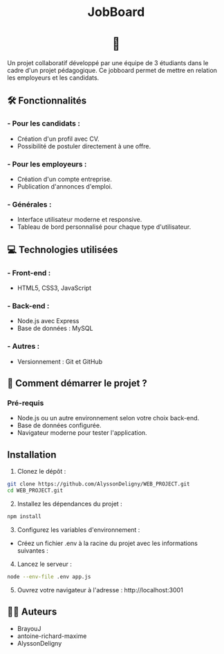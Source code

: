 <h1 align="center">JobBoard</h1>

<h1 align="center">🐝</h1>

Un projet collaboratif développé par une équipe de 3 étudiants dans le cadre d'un projet pédagogique. Ce jobboard permet de mettre en relation les employeurs et les candidats.

## 🛠️ Fonctionnalités
###  - Pour les candidats :

- Création d'un profil avec CV.
- Possibilité de postuler directement à une offre.
  
### - Pour les employeurs :

- Création d'un compte entreprise.
- Publication d'annonces d'emploi.

### - Générales :

- Interface utilisateur moderne et responsive.
- Tableau de bord personnalisé pour chaque type d'utilisateur.

## 💻 Technologies utilisées

### - Front-end :

- HTML5, CSS3, JavaScript

### - Back-end :

- Node.js avec Express
- Base de données : MySQL
  
### - Autres :

- Versionnement : Git et GitHub

## 🚀 Comment démarrer le projet ?

### Pré-requis
- Node.js ou un autre environnement selon votre choix back-end.
- Base de données configurée.
- Navigateur moderne pour tester l'application.

## Installation

1. Clonez le dépôt :
```bash
git clone https://github.com/AlyssonDeligny/WEB_PROJECT.git
cd WEB_PROJECT.git
```

2. Installez les dépendances du projet :
```bash
npm install
```

3. Configurez les variables d'environnement :
- Créez un fichier .env à la racine du projet avec les informations suivantes :
  
4. Lancez le serveur :
```bash
node --env-file .env app.js
```

5. Ouvrez votre navigateur à l'adresse : http://localhost:3001

## 👩‍💻 Auteurs
- BrayouJ
- antoine-richard-maxime
- AlyssonDeligny

